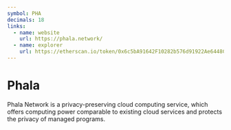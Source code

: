 ```yaml
---
symbol: PHA
decimals: 18
links:
  - name: website
    url: https://phala.network/
  - name: explorer
    url: https://etherscan.io/token/0x6c5bA91642F10282b576d91922Ae6448C9d52f4E
---
```


# Phala

Phala Network is a privacy-preserving cloud computing service, which offers computing power comparable to existing cloud services and protects the privacy of managed programs.
